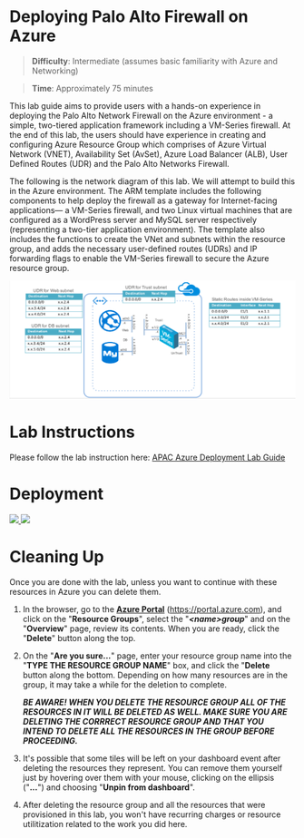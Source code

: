 # Deploying Palo Alto Firewall on Azure

> **Difficulty**: Intermediate (assumes basic familiarity with Azure and Networking)

> **Time**: Approximately 75 minutes

This lab guide aims to provide users with a hands-on experience in deploying the Palo Alto Network Firewall on the Azure environment - a simple, two-tiered application framework including a VM-Series firewall. At the end of this lab, the users should have experience in creating and configuring Azure Resource Group which comprises of Azure Virtual Network (VNET), Availability Set (AvSet), Azure Load Balancer (ALB), User Defined Routes (UDR) and the Palo Alto Networks Firewall.

The following is the network diagram of this lab. We will attempt to build this in the Azure environment. The ARM template includes the following components to help deploy the firewall as a gateway for Internet-facing applications— a VM-Series firewall, and two Linux virtual machines that are configured as a WordPress server and MySQL server respectively (representing a two-tier application environment). The template also includes the functions to create the VNet and subnets within the resource group, and adds the necessary user-defined routes (UDRs) and IP forwarding flags to enable the VM-Series firewall to secure the Azure resource group.

![Lab Diagram](./Images/paloalto-lab-arch.png)

# Lab Instructions
Please follow the lab instruction here: [APAC Azure Deployment Lab Guide](lab.pdf)

<a name="CleaningUp"></a>

# Deployment

<a href="https://portal.azure.com/#create/Microsoft.Template/uri/https%3A%2F%2Fraw.githubusercontent.com%2FMicrosoft%2F MTC_ModernCloudEnvWorkshop%2Fmaster%2FLabs%2FPaloAlto%2FazureDeploy.json" target="_blank">
    <img src="http://azuredeploy.net/deploybutton.png"/>
</a>
<a href="http://armviz.io/#/?load=https%3A%2F%2Fraw.githubusercontent.com%2FMicrosoft%2F MTC_ModernCloudEnvWorkshop%2Fmaster%2FLabs%2FPaloAlto%2FazureDeploy.json" target="_blank">
    <img src="http://armviz.io/visualizebutton.png"/>
</a>

# Cleaning Up

Once you are done with the lab, unless you want to continue with these resources in Azure you can delete them.

1. In the browser, go to the **<a target="_blank" href="https://portal.azure.com/">Azure Portal</a>** (<a target="_blank" href="https://portal.azure.com/">https://portal.azure.com</a>), and click on the "**Resource Groups**", select the "***&lt;name&gt;group***" and on the "**Overview**" page, review its contents.  When you are ready, click the "**Delete**" button along the top.

1. On the "**Are you sure...**" page, enter your resource group name into the "**TYPE THE RESOURCE GROUP NAME**" box, and click the "**Delete** button along the bottom. Depending on how many resources are in the group, it may take a while for the deletion to complete.

    ***BE AWARE! WHEN YOU DELETE THE RESOURCE GROUP ALL OF THE RESOURCES IN IT WILL BE DELETED AS WELL.  MAKE SURE YOU ARE DELETING THE CORRRECT RESOURCE GROUP AND THAT YOU INTEND TO DELETE ALL THE RESOURCES IN THE GROUP BEFORE PROCEEDING.***

1. It's possible that some tiles will be left on your dashboard event after deleting the resources they represent.  You can remove them yourself just by hovering over them with your mouse, clicking on the ellipsis ("**...**") and choosing "**Unpin from dashboard**".

1. After deleting the resource group and all the resources that were provisioned in this lab, you won't have recurring charges or resource utilitization related to the work you did here.